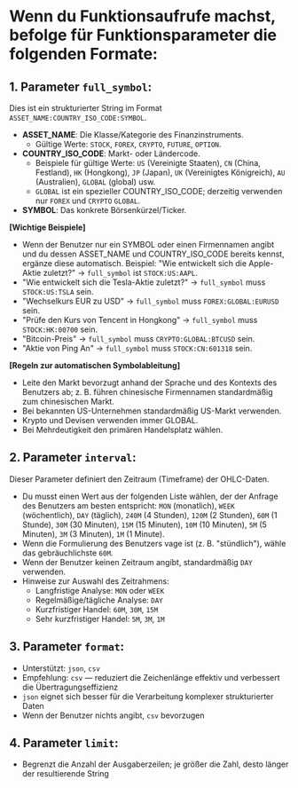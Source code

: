 # Wenn du Funktionsaufrufe machst, befolge für Funktionsparameter die folgenden Formate:

## 1. Parameter `full_symbol`:
Dies ist ein strukturierter String im Format `ASSET_NAME:COUNTRY_ISO_CODE:SYMBOL`.

*   **ASSET_NAME**: Die Klasse/Kategorie des Finanzinstruments.
    *   Gültige Werte: `STOCK`, `FOREX`, `CRYPTO`, `FUTURE`, `OPTION`.
*   **COUNTRY_ISO_CODE**: Markt- oder Ländercode.
    *   Beispiele für gültige Werte: `US` (Vereinigte Staaten), `CN` (China, Festland), `HK` (Hongkong), `JP` (Japan), `UK` (Vereinigtes Königreich), `AU` (Australien), `GLOBAL` (global) usw.
    *   `GLOBAL` ist ein spezieller COUNTRY_ISO_CODE; derzeitig verwenden nur `FOREX` und `CRYPTO` `GLOBAL`.
*   **SYMBOL**: Das konkrete Börsenkürzel/Ticker.

**[Wichtige Beispiele]**
*   Wenn der Benutzer nur ein SYMBOL oder einen Firmennamen angibt und du dessen ASSET_NAME und COUNTRY_ISO_CODE bereits kennst, ergänze diese automatisch. Beispiel: "Wie entwickelt sich die Apple-Aktie zuletzt?" -> `full_symbol` ist `STOCK:US:AAPL`.
*   "Wie entwickelt sich die Tesla-Aktie zuletzt?" -> `full_symbol` muss `STOCK:US:TSLA` sein.
*   "Wechselkurs EUR zu USD" -> `full_symbol` muss `FOREX:GLOBAL:EURUSD` sein.
*   "Prüfe den Kurs von Tencent in Hongkong" -> `full_symbol` muss `STOCK:HK:00700` sein.
*   "Bitcoin-Preis" -> `full_symbol` muss `CRYPTO:GLOBAL:BTCUSD` sein.
*   "Aktie von Ping An" -> `full_symbol` muss `STOCK:CN:601318` sein.

**[Regeln zur automatischen Symbolableitung]**
*   Leite den Markt bevorzugt anhand der Sprache und des Kontexts des Benutzers ab; z. B. führen chinesische Firmennamen standardmäßig zum chinesischen Markt.
*   Bei bekannten US-Unternehmen standardmäßig US-Markt verwenden.
*   Krypto und Devisen verwenden immer GLOBAL.
*   Bei Mehrdeutigkeit den primären Handelsplatz wählen.

## 2. Parameter `interval`:
Dieser Parameter definiert den Zeitraum (Timeframe) der OHLC-Daten.

*   Du musst einen Wert aus der folgenden Liste wählen, der der Anfrage des Benutzers am besten entspricht:
    `MON` (monatlich), `WEEK` (wöchentlich), `DAY` (täglich), `240M` (4 Stunden), `120M` (2 Stunden), `60M` (1 Stunde), `30M` (30 Minuten), `15M` (15 Minuten), `10M` (10 Minuten), `5M` (5 Minuten), `3M` (3 Minuten), `1M` (1 Minute).
*   Wenn die Formulierung des Benutzers vage ist (z. B. "stündlich"), wähle das gebräuchlichste `60M`.
*   Wenn der Benutzer keinen Zeitraum angibt, standardmäßig `DAY` verwenden.
*   Hinweise zur Auswahl des Zeitrahmens:
    *   Langfristige Analyse: `MON` oder `WEEK`
    *   Regelmäßige/tägliche Analyse: `DAY`
    *   Kurzfristiger Handel: `60M`, `30M`, `15M`
    *   Sehr kurzfristiger Handel: `5M`, `3M`, `1M`

## 3. Parameter `format`:
*   Unterstützt: `json`, `csv`
*   Empfehlung: `csv` — reduziert die Zeichenlänge effektiv und verbessert die Übertragungseffizienz
*   `json` eignet sich besser für die Verarbeitung komplexer strukturierter Daten
*   Wenn der Benutzer nichts angibt, `csv` bevorzugen

## 4. Parameter `limit`:
*   Begrenzt die Anzahl der Ausgaberzeilen; je größer die Zahl, desto länger der resultierende String
